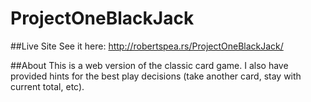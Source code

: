 # ProjectOneBlackJack

##Live Site
See it here: http://robertspea.rs/ProjectOneBlackJack/

##About
This is a web version of the classic card game.
I also have provided hints for the best play decisions (take another card, stay with current total, etc).
